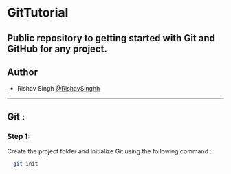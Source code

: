 # GitTutorial

## Public repository to getting started with Git and GitHub for any project.

## Author

- Rishav Singh [@RishavSinghh](https://github.com/RishavSinghh)

---

## Git :

### Step 1:

Create the project folder and initialize Git using the following command :

```bash
  git init
```
